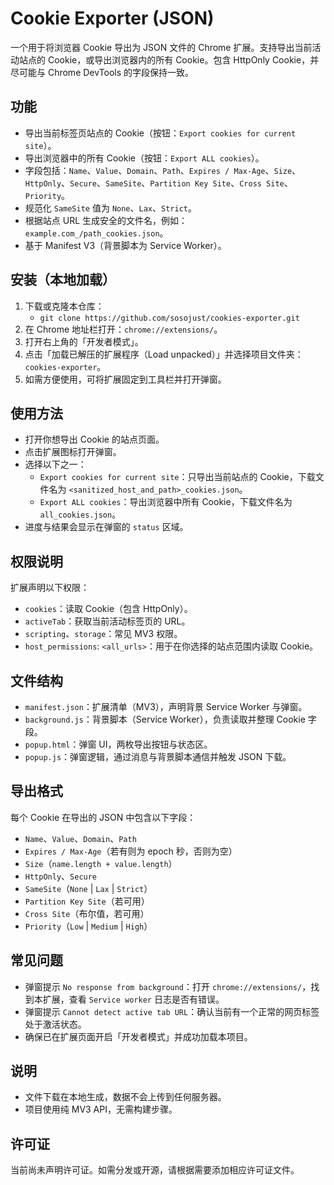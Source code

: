 # Cookie Exporter (JSON)

一个用于将浏览器 Cookie 导出为 JSON 文件的 Chrome 扩展。支持导出当前活动站点的 Cookie，或导出浏览器内的所有 Cookie。包含 HttpOnly Cookie，并尽可能与 Chrome DevTools 的字段保持一致。

## 功能
- 导出当前标签页站点的 Cookie（按钮：`Export cookies for current site`）。
- 导出浏览器中的所有 Cookie（按钮：`Export ALL cookies`）。
- 字段包括：`Name`、`Value`、`Domain`、`Path`、`Expires / Max-Age`、`Size`、`HttpOnly`、`Secure`、`SameSite`、`Partition Key Site`、`Cross Site`、`Priority`。
- 规范化 `SameSite` 值为 `None`、`Lax`、`Strict`。
- 根据站点 URL 生成安全的文件名，例如：`example.com_/path_cookies.json`。
- 基于 Manifest V3（背景脚本为 Service Worker）。

## 安装（本地加载）
1. 下载或克隆本仓库：
   - `git clone https://github.com/sosojust/cookies-exporter.git`
2. 在 Chrome 地址栏打开：`chrome://extensions/`。
3. 打开右上角的「开发者模式」。
4. 点击「加载已解压的扩展程序（Load unpacked）」并选择项目文件夹：`cookies-exporter`。
5. 如需方便使用，可将扩展固定到工具栏并打开弹窗。

## 使用方法
- 打开你想导出 Cookie 的站点页面。
- 点击扩展图标打开弹窗。
- 选择以下之一：
  - `Export cookies for current site`：只导出当前站点的 Cookie，下载文件名为 `<sanitized_host_and_path>_cookies.json`。
  - `Export ALL cookies`：导出浏览器中所有 Cookie，下载文件名为 `all_cookies.json`。
- 进度与结果会显示在弹窗的 `status` 区域。

## 权限说明
扩展声明以下权限：
- `cookies`：读取 Cookie（包含 HttpOnly）。
- `activeTab`：获取当前活动标签页的 URL。
- `scripting`、`storage`：常见 MV3 权限。
- `host_permissions`: `<all_urls>`：用于在你选择的站点范围内读取 Cookie。

## 文件结构
- `manifest.json`：扩展清单（MV3），声明背景 Service Worker 与弹窗。
- `background.js`：背景脚本（Service Worker），负责读取并整理 Cookie 字段。
- `popup.html`：弹窗 UI，两枚导出按钮与状态区。
- `popup.js`：弹窗逻辑，通过消息与背景脚本通信并触发 JSON 下载。

## 导出格式
每个 Cookie 在导出的 JSON 中包含以下字段：
- `Name`、`Value`、`Domain`、`Path`
- `Expires / Max-Age`（若有则为 epoch 秒，否则为空）
- `Size`（`name.length + value.length`）
- `HttpOnly`、`Secure`
- `SameSite`（`None` | `Lax` | `Strict`）
- `Partition Key Site`（若可用）
- `Cross Site`（布尔值，若可用）
- `Priority`（`Low` | `Medium` | `High`）

## 常见问题
- 弹窗提示 `No response from background`：打开 `chrome://extensions/`，找到本扩展，查看 `Service worker` 日志是否有错误。
- 弹窗提示 `Cannot detect active tab URL`：确认当前有一个正常的网页标签处于激活状态。
- 确保已在扩展页面开启「开发者模式」并成功加载本项目。

## 说明
- 文件下载在本地生成，数据不会上传到任何服务器。
- 项目使用纯 MV3 API，无需构建步骤。

## 许可证
当前尚未声明许可证。如需分发或开源，请根据需要添加相应许可证文件。
